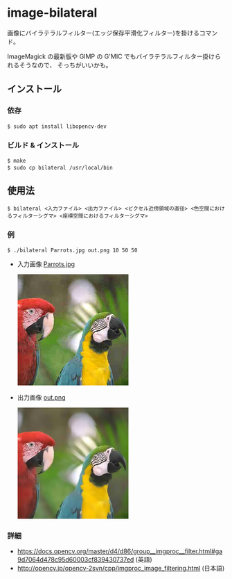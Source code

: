 # image-bilateral
画像にバイラテラルフィルター(エッジ保存平滑化フィルター)を掛けるコマンド。

ImageMagick の最新版や GIMP の G'MIC でもバイラテラルフィルター掛けられるそうなので、
そっちがいいかも。

## インストール

### 依存

    $ sudo apt install libopencv-dev

### ビルド & インストール

    $ make
    $ sudo cp bilateral /usr/local/bin

## 使用法

    $ bilateral <入力ファイル> <出力ファイル> <ピクセル近傍領域の直径> <色空間におけるフィルターシグマ> <座標空間におけるフィルターシグマ>

### 例

    $ ./bilateral Parrots.jpg out.png 10 50 50

- 入力画像 [Parrots.jpg](Parrots.jpg)

    ![Parrots.jpg](Parrots.jpg)

- 出力画像 [out.png](out.png)

    ![out.png](out.png)

### 詳細
- https://docs.opencv.org/master/d4/d86/group__imgproc__filter.html#ga9d7064d478c95d60003cf839430737ed (英語)
- http://opencv.jp/opencv-2svn/cpp/imgproc_image_filtering.html (日本語)

